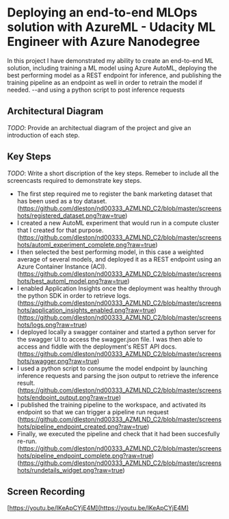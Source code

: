 # Deploying an end-to-end MLOps solution with AzureML - Udacity ML Engineer with Azure Nanodegree

In this project I have demonstrated my ability to create an end-to-end ML solution, including training a ML model using Azure AutoML, deploying the best performing model as a REST endpoint for inference, and publishing the training pipeline as an endpoint as well in order to retrain the model if needed. --and using a python script to post inference requests

## Architectural Diagram
*TODO*: Provide an architectual diagram of the project and give an introduction of each step.

## Key Steps
*TODO*: Write a short discription of the key steps. Remeber to include all the screencasts required to demonstrate key steps.
- The first step required me to register the bank marketing dataset that has been used as a toy dataset.
(https://github.com/dleston/nd00333_AZMLND_C2/blob/master/screenshots/registered_dataset.png?raw=true)
- I created a new AutoML experiment that would run in a compute cluster that I created for that purpose.
(https://github.com/dleston/nd00333_AZMLND_C2/blob/master/screenshots/automl_experiment_complete.png?raw=true)
- I then selected the best performing model, in this case a weighted average of several models, and deployed it as a REST endpoint using an Azure Container Instance (ACI).
(https://github.com/dleston/nd00333_AZMLND_C2/blob/master/screenshots/best_automl_model.png?raw=true)
- I enabled Application Insights once the deployment was healthy through the python SDK in order to retrieve logs.
(https://github.com/dleston/nd00333_AZMLND_C2/blob/master/screenshots/application_insights_enabled.png?raw=true)
(https://github.com/dleston/nd00333_AZMLND_C2/blob/master/screenshots/logs.png?raw=true)
- I deployed locally a swagger container and started a python server for the swagger UI to access the swagger.json file. I was then able to access and fiddle with the deployment's REST API docs.
(https://github.com/dleston/nd00333_AZMLND_C2/blob/master/screenshots/swagger.png?raw=true)
- I used a python script to consume the model endpoint by launching inference requests and parsing the json output to retrieve the inference result.
(https://github.com/dleston/nd00333_AZMLND_C2/blob/master/screenshots/endpoint_output.png?raw=true)
- I published the training pipeline to the workspace, and activated its endpoint so that we can trigger a pipeline run request
(https://github.com/dleston/nd00333_AZMLND_C2/blob/master/screenshots/pipeline_endpoint_created.png?raw=true)
- Finally, we executed the pipeline and check that it had been succesfully re-run.
(https://github.com/dleston/nd00333_AZMLND_C2/blob/master/screenshots/pipeline_endpoint_complete.png?raw=true)
(https://github.com/dleston/nd00333_AZMLND_C2/blob/master/screenshots/rundetails_widget.png?raw=true)


## Screen Recording
[https://youtu.be/IKeApCYjE4M](https://youtu.be/IKeApCYjE4M)
